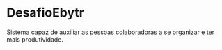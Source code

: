 # DesafioEbytr
Sistema capaz de auxiliar as pessoas colaboradoras a se organizar e ter mais produtividade.
